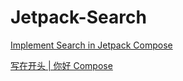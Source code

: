 # Jetpack-Search

[Implement Search in Jetpack Compose](https://www.youtube.com/watch?v=CfL6Dl2_dAE)

[写在开头 | 你好 Compose](https://jetpackcompose.cn/docs/)

